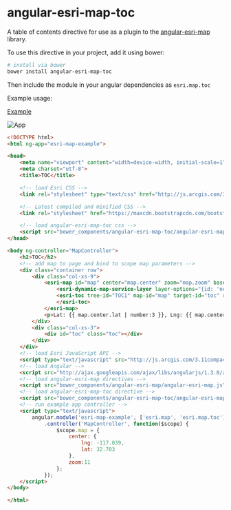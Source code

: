 # angular-esri-map-toc
A table of contents directive for use as a plugin to the [angular-esri-map](https://github.com/Esri/angular-esri-map) library.

To use this directive in your project, add it using bower:
```bash
# install via bower
bower install angular-esri-map-toc
```

Then include the module in your angular dependencies as ```esri.map.toc```

Example usage:

[Example](http://kollibri.github.io/angular-esri-map-toc/)


![App](https://raw.github.com/Kollibri/angular-esri-map-toc/master/angular-esri-map-toc.png)

```html
<!DOCTYPE html>
<html ng-app="esri-map-example">

<head>
    <meta name="viewport" content="width=device-width, initial-scale=1">
    <meta charset="utf-8">
    <title>TOC</title>

    <!-- load Esri CSS -->
    <link rel="stylesheet" type="text/css" href="http://js.arcgis.com/3.11/esri/css/esri.css">

    <!-- Latest compiled and minified CSS -->
    <link rel="stylesheet" href="https://maxcdn.bootstrapcdn.com/bootstrap/3.3.5/css/bootstrap.min.css">

    <!-- load angular-esri-map-toc css -->
    <script src="bower_components/angular-esri-map-toc/angular-esri-map-toc.css"></script>
</head>

<body ng-controller="MapController">
    <h2>TOC</h2>
    <!-- add map to page and bind to scope map parameters -->
    <div class="container row">
        <div class="col-xs-9">
            <esri-map id="map" center="map.center" zoom="map.zoom" basemap="topo" style="width: 100%">
                <esri-dynamic-map-service-layer layer-options="{id: 'network'}" title="Network Analysis" url="http://sampleserver5.arcgisonline.com/arcgis/rest/services/NetworkAnalysis/SanDiego/MapServer" visible="true" opacity="1.0" toc-layers="0,1,2,3,4,5,6,7,8,9,10,11,12,13,14,15,16,17,18,19,20" visible-layers="0,1,2,3,4,5,6,7,8,9,10,11,12,13,14,15,16,17,18,19,20" />
                <esri-toc tree-id="TOC1" map-id="map" target-id="toc" root-node="true">
                </esri-toc>
            </esri-map>
            <p>Lat: {{ map.center.lat | number:3 }}, Lng: {{ map.center.lng | number:3 }}, Zoom: {{map.zoom}}</p>
        </div>
        <div class="col-xs-3">
            <div id="toc" class="toc"></div>
        </div>
    </div>
    <!-- load Esri JavaScript API -->
    <script type="text/javascript" src="http://js.arcgis.com/3.11compact"></script>
    <!-- load Angular -->
    <script src="http://ajax.googleapis.com/ajax/libs/angularjs/1.3.0/angular.js"></script>
    <!-- load angular-esri-map directives -->
    <script src="bower_components/angular-esri-map/angular-esri-map.js"></script>
    <!-- load angular-esri-map-toc directive -->
    <script src="bower_components/angular-esri-map-toc/angular-esri-map-toc.js"></script>
    <!-- run example app controller -->
    <script type="text/javascript">
        angular.module('esri-map-example', ['esri.map', 'esri.map.toc'])
            .controller('MapController', function($scope) {
                $scope.map = {
                    center: {
                        lng: -117.039,
                        lat: 32.703
                    },
                    zoom:11
                };
            });
    </script>
</body>

</html>

```
